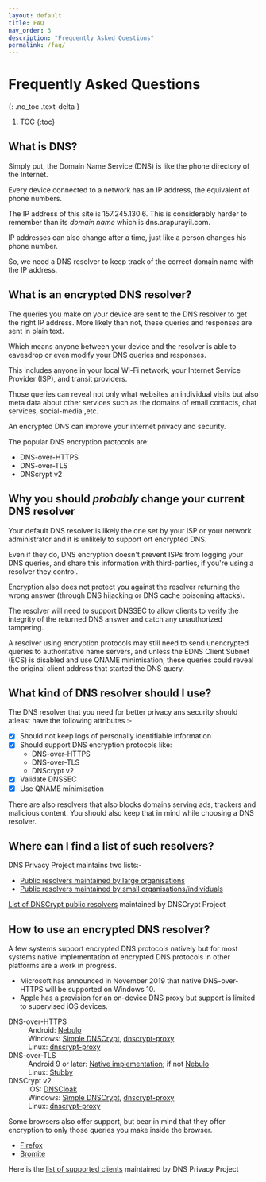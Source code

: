 ```yaml
---
layout: default
title: FAQ
nav_order: 3
description: "Frequently Asked Questions"
permalink: /faq/
---
```

# Frequently Asked Questions
{: .no_toc .text-delta }

1. TOC
{:toc}

## What is DNS?

Simply put, the Domain Name Service (DNS) is like the phone directory of the Internet.

Every device connected to a network has an IP address, the equivalent of phone numbers. 

The IP address of this site is 157.245.130.6. This is considerably harder to remember than its _domain name_ which is dns.arapurayil.com.

IP addresses can also change after a time, just like a person changes his phone number.

So, we need a DNS resolver to keep track of the correct domain name with the IP address.

## What is an encrypted DNS resolver?

The queries you make on your device are sent to the DNS resolver to get the right IP address. More likely than not, these queries and responses are sent in plain text.

Which means anyone between your device and the resolver is able to eavesdrop or even modify your DNS queries and responses. 

This includes anyone in your local Wi-Fi network, your Internet Service Provider (ISP), and transit providers. 

Those queries can reveal not only what websites an individual visits but also meta data about other services such as the domains of email contacts, chat services, social-media ,etc.

An encrypted DNS can improve your internet privacy and security.

The popular DNS encryption protocols are:
- DNS-over-HTTPS
- DNS-over-TLS
- DNScrypt v2

## Why you should _probably_ change your current DNS resolver

Your default DNS resolver is likely the one set by your ISP or your network administrator and  it is unlikely to support ort encrypted DNS.

Even if they do, DNS encryption doesn't prevent ISPs from logging your DNS queries, and share this information with third-parties, if you're using a resolver they control.

Encryption also does not protect you against the resolver returning the wrong answer (through DNS hijacking or DNS cache poisoning attacks). 

The resolver will need to support DNSSEC to allow clients to verify the integrity of the returned DNS answer and catch any unauthorized tampering.

A resolver using encryption protocols may still need to send unencrypted queries to authoritative name servers, and unless the EDNS Client Subnet (ECS) is disabled and use QNAME minimisation, these queries could reveal the original client address that started the DNS query.

## What kind of DNS resolver should I use?

The DNS resolver that you need for better privacy ans security should atleast have the following attributes :-
- [x] Should not keep logs of personally identifiable information
- [x] Should support DNS encryption protocols like:
    - DNS-over-HTTPS
    - DNS-over-TLS
    - DNScrypt v2
- [x] Validate DNSSEC
- [x] Use QNAME minimisation

There are also resolvers that also blocks domains serving ads, trackers and malicious content.
You should also keep that in mind while choosing a DNS resolver.

## Where can I find a list of such resolvers?

DNS Privacy Project maintains two lists:-
- [Public resolvers maintained by large organisations](https://dnsprivacy.org/wiki/display/DP/DNS+Privacy+Public+Resolvers)
- [Public resolvers maintained by small organisations/individuals](https://dnsprivacy.org/wiki/display/DP/DNS+Privacy+Test+Servers) 

[List of DNSCrypt public resolvers](https://dnscrypt.info/public-servers) maintained by DNSCrypt Project

## How to use an encrypted DNS resolver?

A few systems support encrypted DNS protocols natively but for most systems native implementation of encrypted DNS protocols in other platforms are a work in progress.
- Microsoft has announced in November 2019 that native DNS-over-HTTPS will be supported on Windows 10.
- Apple has a provision for an on-device DNS proxy but support is limited to supervised iOS devices.

<dl style="overflow: auto;">
  <dt>DNS-over-HTTPS</dt>
  <dd>Android: <a href="https://play.google.com/store/apps/details?id=com.frostnerd.smokescreen">Nebulo</a>
  <br>Windows: <a href="https://simplednscrypt.org/">Simple DNSCrypt</a>, <a href="https://github.com/DNSCrypt/dnscrypt-proxy">dnscrypt-proxy</a>
  <br>Linux: <a href="https://github.com/DNSCrypt/dnscrypt-proxy">dnscrypt-proxy</a></dd>
  <dt>DNS-over-TLS</dt>
  <dd>Android 9 or later: <a href="https://support.google.com/android/answer/9089903#private_dns">Native implementation</a>; if not <a href="https://play.google.com/store/apps/details?id=com.frostnerd.smokescreen">Nebulo</a>
  <br>Linux: <a href="https://github.com/getdnsapi/stubby">Stubby</a></dd>
  <dt>DNSCrypt v2</dt>
  <dd>iOS: <a href="https://apps.apple.com/us/app/dnscloak-secure-dns-client/id1452162351">DNSCloak</a>
  <br>Windows: <a href="https://simplednscrypt.org/">Simple DNSCrypt</a>, <a href="https://github.com/DNSCrypt/dnscrypt-proxy">dnscrypt-proxy</a>
  <br>Linux: <a href="https://github.com/DNSCrypt/dnscrypt-proxy">dnscrypt-proxy</a></dd>
</dl>

Some browsers also offer support, but bear in mind that they offer encryption to only those queries you make inside the browser. 
- [Firefox](https://support.mozilla.org/en-US/kb/firefox-dns-over-https#w_manually-enabling-and-disabling-dns-over-https)
- [Bromite](https://www.bromite.org/doh)

Here is the [list of supported clients](https://dnsprivacy.org/wiki/display/DP/DNS+Privacy+Clients) maintained by DNS Privacy Project
